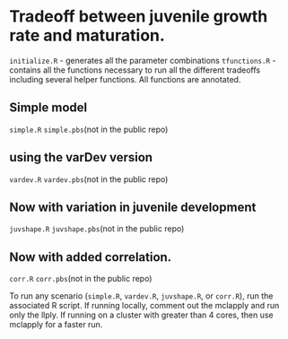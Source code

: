 
# Tradeoff between juvenile growth rate and maturation.


`initialize.R` - generates all the parameter combinations
`tfunctions.R` - contains all the functions necessary to run all the different tradeoffs including several helper functions. All functions are annotated.

## Simple model
`simple.R`
`simple.pbs`(not in the public repo)

## using the varDev version
`vardev.R` 
`vardev.pbs`(not in the public repo)

## Now with variation in juvenile development
`juvshape.R`
`juvshape.pbs`(not in the public repo)

## Now with added correlation.
`corr.R`
`corr.pbs`(not in the public repo)


To run any scenario (`simple.R`, `vardev.R`, `juvshape.R`, or `corr.R`), run the associated R script. If running locally, comment out the mclapply and run only the llply. If running on a cluster with greater than 4 cores, then use mclapply for a faster run.

